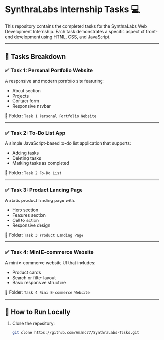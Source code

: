 # SynthraLabs Internship Tasks 💻

This repository contains the completed tasks for the SynthraLabs Web Development Internship. Each task demonstrates a specific aspect of front-end development using HTML, CSS, and JavaScript.

---

## 📌 Tasks Breakdown

### ✅ Task 1: Personal Portfolio Website

A responsive and modern portfolio site featuring:

- About section
- Projects
- Contact form
- Responsive navbar

📂 Folder: `Task 1 Personal Portfolio Website`

---

### ✅ Task 2: To-Do List App

A simple JavaScript-based to-do list application that supports:

- Adding tasks
- Deleting tasks
- Marking tasks as completed

📂 Folder: `Task 2 To-Do List`

---

### ✅ Task 3: Product Landing Page

A static product landing page with:

- Hero section
- Features section
- Call to action
- Responsive design

📂 Folder: `Task 3 Product Landing Page`

---

### ✅ Task 4: Mini E-commerce Website

A mini e-commerce website UI that includes:

- Product cards
- Search or filter layout
- Basic responsive structure

📂 Folder: `Task 4 Mini E-commerce Website`

---

## 🚀 How to Run Locally

1. Clone the repository:
   ```bash
   git clone https://github.com/Amanc77/SynthraLabs-Tasks.git
   ```
